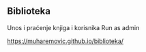 ## Biblioteka

Unos i praćenje knjiga i korisnika
Run as admin

https://muharemovic.github.io/biblioteka/
